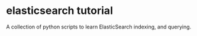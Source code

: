 # elasticsearch tutorial

A collection of python scripts to learn ElasticSearch indexing, and querying.
